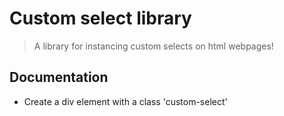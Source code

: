 # Custom select library
> A library for instancing custom selects on html webpages!

## Documentation

* Create a div element with a class 'custom-select'